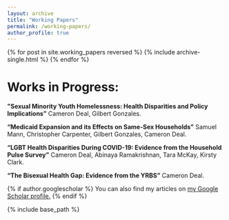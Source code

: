 ```yaml
---
layout: archive
title: "Working Papers"
permalink: /working-papers/
author_profile: true
---
```


{% for post in site.working_papers reversed %}
  {% include archive-single.html %}
{% endfor %}

# Works in Progress:
**"Sexual Minority Youth Homelessness: Health Disparities and Policy Implications”**
Cameron Deal, Gilbert Gonzales.

**“Medicaid Expansion and its Effects on Same-Sex Households”** Samuel Mann,
Christopher Carpenter, Gilbert Gonzales, Cameron Deal.

**“LGBT Health Disparities During COVID-19: Evidence from the Household
Pulse Survey”** Cameron Deal, Abinaya Ramakrishnan, Tara McKay, Kirsty
Clark.

**“The Bisexual Health Gap: Evidence from the YRBS”** Cameron Deal.

{% if author.googlescholar %}
  You can also find my articles on <u><a href="{{author.googlescholar}}">my Google Scholar profile</a>.</u>
{% endif %}

{% include base_path %}


